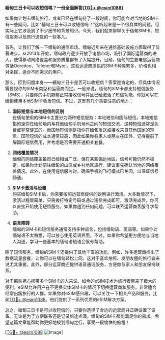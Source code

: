 **緬甸三日卡可以收短信嗎？一份全面解答[[TG💪+ @esim1088](https://t.me/s/esim1088)]**

如果你计划去缅甸旅行，或者已经在缅甸待了一段时间，你可能会对当地的SIM卡有一些疑问，比如“緬甸三日卡可以收短信吗？”这听起来是一个很具体的问题，但实际上它涉及到了不少细节和背景知识。今天，我们就来聊聊关于缅甸SIM卡、短信服务以及旅行通信的一些事儿。

首先，让我们了解一下缅甸的通信市场。缅甸近年来在通信基础设施方面取得了显著进步。从2013年开始，缅甸政府逐步开放了电信市场，吸引了国际运营商的进入，使得移动网络覆盖和服务质量都有了大幅提升。目前，缅甸的主要电信运营商包括Ooredoo、Telenor和Mytel。这些运营商提供的SIM卡种类繁多，价格也相对亲民，适合不同需求的用户。

那么，回到问题本身——緬甸三日卡是否可以收短信？答案是肯定的，但具体情况需要视你的SIM卡类型和运营商而定。一般来说，缅甸的SIM卡都支持短信服务（SMS），只要你的手机能够正常接收信号并且已经激活了短信功能，你就可以在缅甸使用本地SIM卡收发短信。不过，这里有几个需要注意的地方：

1. **国际短信与本地短信的区别**  
   在缅甸使用的SIM卡主要分为两种短信服务：本地短信和国际短信。本地短信指的是你在缅甸境内与其他缅甸手机号码之间的短信交流，这种短信通常是免费或非常便宜的。而国际短信则是指你在缅甸发送或接收来自其他国家的短信。国际短信的成本通常较高，因此如果你有家人或朋友在国外，记得提前了解国际短信费用，并考虑是否需要开通相关套餐。

2. **网络覆盖情况**  
   缅甸的网络覆盖虽然已经相当广泛，但在某些偏远地区，信号可能仍然不稳定。如果你计划前往缅甸的山区或乡村地区旅行，建议事先确认当地的网络覆盖情况。此外，在使用短信服务时，确保手机的飞行模式已关闭，以保证信号畅通。

3. **SIM卡激活与设置**  
   购买缅甸SIM卡后，你需要按照运营商提供的说明进行激活。大多数情况下，激活过程很简单，只需拨打特定号码或通过短信完成即可。激活完成后，你可以直接开始使用短信服务。如果你遇到任何问题，可以联系运营商客服寻求帮助。

4. **语言障碍**  
   缅甸的SIM卡和短信服务通常支持多种语言，包括缅甸语、英语等。如果你对缅甸语不太熟悉，可以放心使用英语界面。不过，如果你希望更方便地与当地人沟通，学习一些基本的缅甸语短语会很有帮助。

除了短信服务，缅甸的SIM卡还提供了其他丰富的功能。例如，许多运营商推出了数据流量套餐，让你可以在缅甸轻松上网。这对于喜欢拍照、发朋友圈的旅行者来说尤其重要。此外，部分运营商还提供语音通话服务，方便你与家人和朋友保持联系。

对于那些担心携带多个SIM卡的人来说，如今的eSIM技术为旅行者带来了极大的便利。eSIM允许用户在不更换实体SIM卡的情况下切换运营商和服务，非常适合经常出国旅行的人群。如果你对eSIM感兴趣，可以关注一下相关产品和服务，比如[TG💪+ @esim1088](https://t.me/s/esim1088)，他们提供了一系列优质的eSIM解决方案。

总之，緬甸三日卡是可以收短信的，只要你选择了合适的运营商并正确设置了设备。无论是为了方便联系还是记录旅途点滴，缅甸的SIM卡都能满足你的需求。希望这篇文章能帮助你更好地规划缅甸之行，享受一段愉快的旅程！

[[TG💪+ @esim1088](https://t.me/s/esim1088) ![Image](https://i.postimg.cc/4NQfJmqS/Snipaste-2025-05-13-00-14-12.png)]